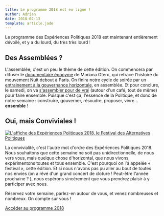 ```yaml
---
title: Le programme 2018 est en ligne !
author: Adrian
date: 2018-02-13
template: article.jade
---
```


Le programme des Expériences Politiques 2018 est maintenant entièrement dévoilé, et y a du lourd, du très très lourd !

## Des Assemblées ?

L'assemblée, c'est un peu le thème de cette édition. On commencera par difuser le [documentaire éponyme](/programme/#2018-lundi) de Mariana Otero, qui retrace l'histoire du mouvement Nuit debout à Paris. On finira notre cycle de soirée par un [entrainement à la gouvernance horizontale](/programme/#2018-vendredi), en assemblée. Et pour conclure, le samedi, on va [s'assembler pour de vrai](/programme/#2018-samedi) (autour d'un café, tout de même) pour faire ensemble. Puisque c'est ça, l'essence de la Politique, et donc de notre semaine : construire, gouverner, résoudre, proposer, vivre… **ensemble** !

## Oui, mais Conviviales !

[<img class="image-decoration" src="/medias/assets/expepol-2018-affiche-small.png" alt="L'affiche des Expériences Politiques 2018, le Festival des Alternatives Politiques" />](/medias/assets/expepol-2018-affiche.png)

La convivialité, c'est l'autre mot d'ordre des Expériences Politiques 2018. Nous souhaitons que cette semaine ne soit pas unidirectionnelle, de nous vers vous, mais quelque chose d'horizontal, que nous vivons, expérimentons toutes et tous ensemble. C'est pourquoi on l'a appelée « festival », cette édition. Et si nous n'avons pas pu aller au bout de toutes nos envies (on a rêvé d'un grand concert de cloture ! Peut-être l'année prochaine ? ), nous espérons sincèrement que vous prendrez plaisir à y participer avec nous.

Réservez votre semaine, parlez-en autour de vous, et venez nombreuses et nombreux. On compte sur vous !

[Accéder au programme 2018](/programme/)
